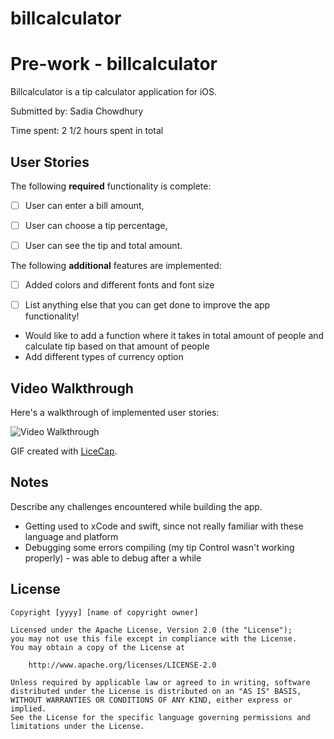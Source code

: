 # billcalculator
# Pre-work - billcalculator

Billcalculator is a tip calculator application for iOS.

Submitted by: Sadia Chowdhury

Time spent: 2 1/2 hours spent in total

## User Stories

The following **required** functionality is complete:

* [ ] User can enter a bill amount, 
* [ ] User can choose a tip percentage,
* [ ] User can see the tip and total amount.


The following **additional** features are implemented:
* [ ] Added colors and different fonts and font size  

- [ ] List anything else that you can get done to improve the app functionality!
- Would like to add a function where it takes in total 
  amount of people and calculate tip based on that amount of people
- Add different types of currency option


## Video Walkthrough 

Here's a walkthrough of implemented user stories:

<img src='http://i.imgur.com/link/to/your/gif/file.gif' title='Video Walkthrough' width='' alt='Video Walkthrough' />

GIF created with [LiceCap](http://www.cockos.com/licecap/).

## Notes

Describe any challenges encountered while building the app.
- Getting used to xCode and swift, since not really familiar with these language and platform
- Debugging some errors compiling (my tip Control wasn't working properly) - was able to debug after a while 


## License

    Copyright [yyyy] [name of copyright owner]

    Licensed under the Apache License, Version 2.0 (the "License");
    you may not use this file except in compliance with the License.
    You may obtain a copy of the License at

        http://www.apache.org/licenses/LICENSE-2.0

    Unless required by applicable law or agreed to in writing, software
    distributed under the License is distributed on an "AS IS" BASIS,
    WITHOUT WARRANTIES OR CONDITIONS OF ANY KIND, either express or implied.
    See the License for the specific language governing permissions and
    limitations under the License.
